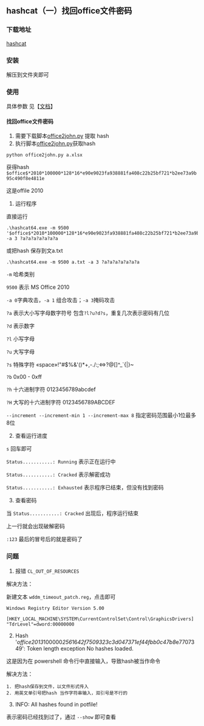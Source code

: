 ## hashcat（一）找回office文件密码

### 下载地址

[hashcat](https://hashcat.net/hashcat/)

### 安装

解压到文件夹即可

### 使用

具体参数 见【[文档](https://hashcat.net/wiki/doku.php?id=hashcat)】

#### 找回office文件密码

1. 需要下载脚本[office2john.py](https://github.com/magnumripper/JohnTheRipper/blob/bleeding-jumbo/run/office2john.py) 提取 hash
2. 执行脚本[office2john.py](https://github.com/magnumripper/JohnTheRipper/blob/bleeding-jumbo/run/office2john.py)获取hash

```shell
python office2john.py a.xlsx
```
获得hash `$office$*2010*100000*128*16*e90e9023fa938881fa408c22b25bf721*b2ee73a9b95c490f8e4811e`

这是offile 2010 

1. 运行程序

直接运行

```shell
.\hashcat64.exe -m 9500 '$office$*2010*100000*128*16*e90e9023fa938881fa408c22b25bf721*b2ee73a9b95c490f8e4811e17d' -a 3 ?a?a?a?a?a?a?a

```

或把hash 保存到文a.txt

```shell
.\hashcat64.exe -m 9500 a.txt -a 3 ?a?a?a?a?a?a?a

```
`-m` 哈希类别

`9500` 表示 MS Office 2010

`-a 0`字典攻击，`-a 1` 组合攻击；`-a 3`掩码攻击

`?a` 表示大小写字母数字符号 包含`?l?u?d?s`，重复几次表示密码有几位

`?d` 表示数字

`?l` 小写字母

`?u` 大写字母

`?s` 特殊字符 «space»!"#$%&'()*+,-./:;<=>?@[\]^_`{|}~

`?b` 0x00 - 0xff 

`?h` 十六进制字符 0123456789abcdef

`?H` 大写的十六进制字符 0123456789ABCDEF

`--increment --increment-min 1 --increment-max 8` 指定密码范围最小1位最多8位

2. 查看运行进度

`s` 回车即可

`Status...........: Running` 表示正在运行中

`Status...........: Cracked` 表示解密成功

`Status...........: Exhausted` 表示程序已结束，但没有找到密码

3. 查看密码

当 `Status...........: Cracked` 出现后，程序运行结束

上一行就会出现破解密码

`:123` 最后的冒号后的就是密码了

### 问题

1. 报错 `CL_OUT_OF_RESOURCES`

解决方法：

新建文本 `wddm_timeout_patch.reg`，点击即可
```
Windows Registry Editor Version 5.00

[HKEY_LOCAL_MACHINE\SYSTEM\CurrentControlSet\Control\GraphicsDrivers]
"TdrLevel"=dword:00000000
```

2. Hash '$office$*2013*100000*256*16*42f7509323c3d047371ef44fbb0c47b8*e7707349': Token length exception
No hashes loaded.

这是因为在 powershell 命令行中直接输入，导致hash被当作命令

解决方法：

    1. 把hash保存到文件，以文件形式传入
    2. 用英文单引号把hash 当作字符串输入，双引号是不行的

3. INFO: All hashes found in potfile!

表示密码已经找到过了，通过 `--show` 即可查看
